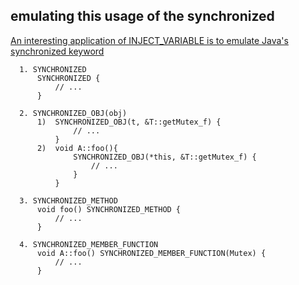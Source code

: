## emulating this usage of the synchronized
[An interesting application of INJECT_VARIABLE is to emulate Java's synchronized keyword](http://www.drdobbs.com/exception-safety-analysis/184401728)

      1. SYNCHRONIZED
          SYNCHRONIZED {
              // ...
          }
 
      2. SYNCHRONIZED_OBJ(obj)
          1)  SYNCHRONIZED_OBJ(t, &T::getMutex_f) {
                  // ...
              }
          2)  void A::foo(){
                  SYNCHRONIZED_OBJ(*this, &T::getMutex_f) {
                      // ...
                  }
              }
 
      3. SYNCHRONIZED_METHOD
          void foo() SYNCHRONIZED_METHOD {
              // ...
          }
 
      4. SYNCHRONIZED_MEMBER_FUNCTION
          void A::foo() SYNCHRONIZED_MEMBER_FUNCTION(Mutex) {
              // ...
          }
